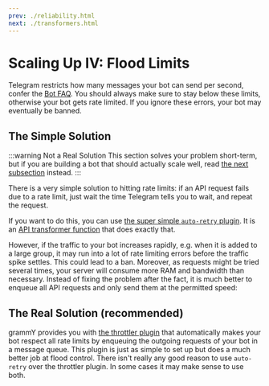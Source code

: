 ```yaml
---
prev: ./reliability.html
next: ./transformers.html
---
```


# Scaling Up IV: Flood Limits

Telegram restricts how many messages your bot can send per second, confer the [Bot FAQ](https://core.telegram.org/bots/faq#my-bot-is-hitting-limits-how-do-i-avoid-this).
You should always make sure to stay below these limits, otherwise your bot gets rate limited.
If you ignore these errors, your bot may eventually be banned.

## The Simple Solution

:::warning Not a Real Solution
This section solves your problem short-term, but if you are building a bot that should actually scale well, read [the next subsection](#the-real-solution-recommended) instead.
:::

There is a very simple solution to hitting rate limits: if an API request fails due to a rate limit, just wait the time Telegram tells you to wait, and repeat the request.

If you want to do this, you can use [the super simple `auto-retry` plugin](../plugins/auto-retry.md).
It is an [API transformer function](./transformers.md) that does exactly that.

However, if the traffic to your bot increases rapidly, e.g. when it is added to a large group, it may run into a lot of rate limiting errors before the traffic spike settles.
This could lead to a ban.
Moreover, as requests might be tried several times, your server will consume more RAM and bandwidth than necessary.
Instead of fixing the problem after the fact, it is much better to enqueue all API requests and only send them at the permitted speed:

## The Real Solution (recommended)

grammY provides you with [the throttler plugin](../plugins/transformer-throttler.md) that automatically makes your bot respect all rate limits by enqueuing the outgoing requests of your bot in a message queue.
This plugin is just as simple to set up but does a much better job at flood control.
There isn't really any good reason to use `auto-retry` over the throttler plugin.
In some cases it may make sense to use both.
